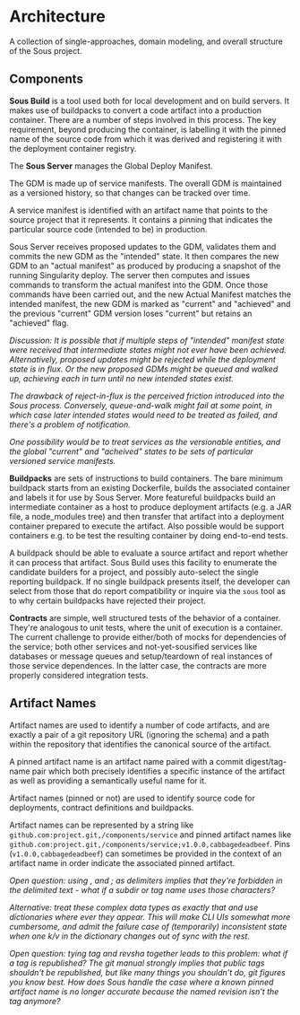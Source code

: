 # Architecture

A collection of single-approaches, domain modeling, and overall structure of the Sous project.

## Components

**Sous Build** is a tool used both for local development and on build servers.
It makes use of buildpacks to convert a code artifact into a production container.
There are a number of steps involved in this process.
The key requirement, beyond producing the container, is labelling it with the pinned name of the source code from which it was derived
and registering it with the deployment container registry.

The **Sous Server** manages the Global Deploy Manifest.

The GDM is made up of service manifests.
The overall GDM is maintained as a versioned history, so that changes can be tracked over time.

A service manifest is identified with an artifact name that points to the source project that it represents.
It contains a pinning that indicates the particular source code (intended to be) in production.

Sous Server receives proposed updates to the GDM,
validates them
and commits the new GDM as the "intended" state.
It then compares the new GDM to an "actual manifest" as produced by producing a snapshot of the running Singularity deploy.
The server then computes and issues commands to transform the actual manifest into the GDM.
Once those commands have been carried out, and the new Actual Manifest matches the intended manifest,
the new GDM is marked as "current" and "achieved"
and the previous "current" GDM version loses "current" but retains an "achieved" flag.

_Discussion:
It is possible that if multiple steps of "intended" manifest state were received
that intermediate states might not ever have been achieved.
Alternatively, proposed updates might be rejected while the deployment state is in flux.
Or the new proposed GDMs might be queued and walked up, achieving each in turn until no new intended states exist._

_The drawback of reject-in-flux is the perceived friction introduced into the Sous process.
Conversely, queue-and-walk might fail at some point, in which case later intended states would need to be treated as failed, and there's a problem of notification._

_One possibility would be to treat services as the versionable entities, and the global "current" and "acheived" states to be sets of particular versioned service manifests._

**Buildpacks** are sets of instructions to build containers.
The bare minimum buildpack starts from an existing Dockerfile, builds the associated container and labels it for use by Sous Server.
More featureful buildpacks build an intermediate container as a host to produce deployment artifacts (e.g. a JAR file, a node_modules tree)
and then transfer that artifact into a deployment container prepared to execute the artifact.
Also possible would be support containers e.g. to be test the resulting container by doing end-to-end tests.

A buildpack should be able to evaluate a source artifact and report whether it can process that artifact.
Sous Build uses this facility to enumerate the candidate builders for a project,
and possibly auto-select the single reporting buildpack.
If no single buildpack presents itself, the developer can select from those that do report compatibility
or inquire via the `sous` tool as to why certain buildpacks have rejected their project.

**Contracts** are simple, well structured tests of the behavior of a container.
They're analogous to unit tests, where the unit of execution is a container.
The current challenge to provide either/both of
 mocks for dependencies of the service;
  both other services and not-yet-sousified services like databases or message queues
 and
 setup/teardown of real instances of those service dependences.
In the latter case, the contracts are more properly considered integration tests.


## Artifact Names ##

Artifact names are used to identify a number of code artifacts,
and are exactly a pair of a git repository URL (ignoring the schema)
and a path within the repository
that identifies the canonical source of the artifact.

A pinned artifact name is an artifact name
paired with a commit digest/tag-name pair
which both precisely identifies a specific instance of the artifact as well as providing a semantically useful name for it.

Artifact names (pinned or not) are used to identify source code for deployments, contract definitions and buildpacks.

Artifact names can be represented by a string like
`github.com:project.git,/components/service`
and pinned artifact names like
`github.com:project.git,/components/service;v1.0.0,cabbagedeadbeef`.
Pins
(`v1.0.0,cabbagedeadbeef`)
can sometimes be provided in the context of an artifact name in order indicate the associated pinned artifact.

_Open question:
using , and ; as delimiters implies that they're forbidden in the delimited text - what if a subdir or tag name uses those characters?_

_Alternative:
treat these complex data types as exactly that and use dictionaries where ever they appear.
This will make CLI UIs somewhat more cumbersome,
and admit the failure case of (temporarily) inconsistent state when one k/v in the dictionary changes out of sync with the rest._

_Open question:
tying tag and revsha together leads to this problem: what if a tag is republished?
The git manual strongly implies that public tags shouldn't be republished, but like many things you shouldn't do, git figures you know best.
How does Sous handle the case where a known pinned artifact name is no longer accurate because the named revision isn't the tag anymore?_
